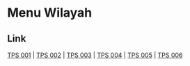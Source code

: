 # Menu Wilayah

## Link

[TPS 001](https://github.com/gigit-pemilu/pemilu-2024-62-kalimantan-tengah/tree/main/pilpres/hitung-suara/sub/62-kalimantan-tengah/sub/04-barito-selatan/sub/05-gn-bintang-awai/sub/2003-tabak-kanilan/sub/001-tps)
 | 
[TPS 002](https://github.com/gigit-pemilu/pemilu-2024-62-kalimantan-tengah/tree/main/pilpres/hitung-suara/sub/62-kalimantan-tengah/sub/04-barito-selatan/sub/05-gn-bintang-awai/sub/2003-tabak-kanilan/sub/002-tps)
 | 
[TPS 003](https://github.com/gigit-pemilu/pemilu-2024-62-kalimantan-tengah/tree/main/pilpres/hitung-suara/sub/62-kalimantan-tengah/sub/04-barito-selatan/sub/05-gn-bintang-awai/sub/2003-tabak-kanilan/sub/003-tps)
 | 
[TPS 004](https://github.com/gigit-pemilu/pemilu-2024-62-kalimantan-tengah/tree/main/pilpres/hitung-suara/sub/62-kalimantan-tengah/sub/04-barito-selatan/sub/05-gn-bintang-awai/sub/2003-tabak-kanilan/sub/004-tps)
 | 
[TPS 005](https://github.com/gigit-pemilu/pemilu-2024-62-kalimantan-tengah/tree/main/pilpres/hitung-suara/sub/62-kalimantan-tengah/sub/04-barito-selatan/sub/05-gn-bintang-awai/sub/2003-tabak-kanilan/sub/005-tps)
 | 
[TPS 006](https://github.com/gigit-pemilu/pemilu-2024-62-kalimantan-tengah/tree/main/pilpres/hitung-suara/sub/62-kalimantan-tengah/sub/04-barito-selatan/sub/05-gn-bintang-awai/sub/2003-tabak-kanilan/sub/006-tps)

